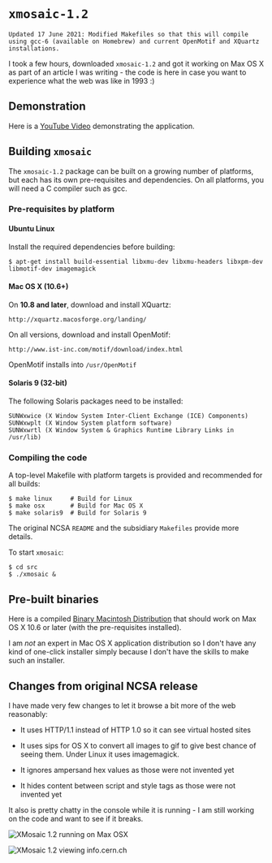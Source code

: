# ``xmosaic-1.2``

```
Updated 17 June 2021: Modified Makefiles so that this will compile using gcc-6 (available on Homebrew) and current OpenMotif and XQuartz installations.
```

I took a few hours, downloaded ``xmosaic-1.2`` and got it working on Max OS X as part
of an article I was writing - the code is here in case you want to experience what the
web was like in 1993 :)

## Demonstration

Here is a [YouTube Video](http://www.youtube.com/watch?v=bxx528av7ns) demonstrating the 
application.

## Building ``xmosaic``

The ``xmosaic-1.2`` package can be built on a growing number of platforms, but each has its own
pre-requisites and dependencies. On all platforms, you will need a C compiler such as gcc.

### Pre-requisites by platform

#### Ubuntu Linux

Install the required dependencies before building:

	$ apt-get install build-essential libxmu-dev libxmu-headers libxpm-dev libmotif-dev imagemagick

#### Mac OS X (10.6+)

On <b>10.8 and later</b>, download and install XQuartz:

	http://xquartz.macosforge.org/landing/

On all versions, download and install OpenMotif:

	http://www.ist-inc.com/motif/download/index.html

OpenMotif installs into ``/usr/OpenMotif``

#### Solaris 9 (32-bit)

The following Solaris packages need to be installed:

	SUNWxwice (X Window System Inter-Client Exchange (ICE) Components)
	SUNWxwplt (X Window System platform software)
	SUNWxwrtl (X Window System & Graphics Runtime Library Links in /usr/lib)

### Compiling the code

A top-level Makefile with platform targets is provided and recommended for all builds:

	$ make linux     # Build for Linux
	$ make osx       # Build for Mac OS X
	$ make solaris9  # Build for Solaris 9

The original NCSA ``README`` and the subsidiary ``Makefiles`` provide more details.

To start ``xmosaic``:

	$ cd src
	$ ./xmosaic &

## Pre-built binaries

Here is a compiled [Binary Macintosh Distribution](https://github.com/csev/xmosaic-1.2/blob/master/XMosaic.zip?raw=true) 
that should work on Max OS X 10.6 or later (with the pre-requisites installed).

I am *not* an expert in Mac OS X application distribution so I don't have 
any kind of one-click installer simply because I don't have the skills to 
make such an installer.

## Changes from original NCSA release

I have made very few changes to let it browse a bit more of the web
reasonably:

* It uses HTTP/1.1 instead of HTTP 1.0 so it can see virtual hosted sites

* It uses sips for OS X to convert all images to gif to give best chance of seeing them. Under Linux it uses imagemagick.

* It ignores ampersand hex values as those were not invented yet

* It hides content between script and style tags as those were not invented yet

It also is pretty chatty in the console while it is running - I am still 
working on the code and want to see if it breaks.

![XMosaic 1.2 running on Max OSX](XMosaic/xmosaic.jpg)

![XMosaic 1.2 viewing info.cern.ch](XMosaic/info-cern.jpg)


